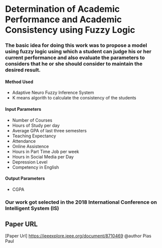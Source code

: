 # Determination of Academic Performance and Academic Consistency using Fuzzy Logic

### The basic idea for doing this work was to propose a model using fuzzy logic using which a student can judge his or her current performance and also evaluate the parameters to considers that he or she should consider to maintain the desired result.

#### Method Used
- Adaptive Neuro Fuzzy Inference System
- K means algorith to calculate the consistency of the students

#### Input Parameters

- Number of Courses
- Hours of Study per day
- Average GPA of last three semesters
- Teaching Expectancy
- Attendance
- Online Assistence
- Hours in Part Time Job per week
- Hours in Social Media per Day
- Depression Level
- Competency in English

#### Output Parameters
 - CGPA

### Our work got selected in the 2018 International Conference on Intelligent System (IS)

## Paper URL
[Paper Url] https://ieeexplore.ieee.org/document/8710469
@author Pias Paul
